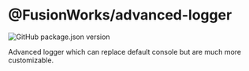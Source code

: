 # @FusionWorks/advanced-logger

![GitHub package.json version](https://img.shields.io/github/package-json/v/FusionWorks/advanced-logger.svg?label=Version)

Advanced logger which can replace default console but are much more customizable.
